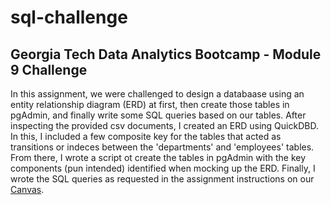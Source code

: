 # sql-challenge
## Georgia Tech Data Analytics Bootcamp - Module 9 Challenge

In this assignment, we were challenged to design a databaase using an entity relationship diagram (ERD) at first, then create those tables in pgAdmin, and finally write some SQL queries based on our tables. After inspecting the provided csv documents, I created an ERD using QuickDBD. In this, I included a few composite key for the tables that acted as transitions or indeces between the 'departments' and 'employees' tables. From there, I wrote a script ot create the tables in pgAdmin with the key components (pun intended) identified when mocking up the ERD. Finally, I wrote the SQL queries as requested in the assignment instructions on our [Canvas](https://courses.bootcampspot.com/courses/2866/assignments/45802?module_item_id=845582).
